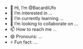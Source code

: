 - 👋 Hi, I’m @BacardiUfo
- 👀 I’m interested in ...
- 🌱 I’m currently learning ...
- 💞️ I’m looking to collaborate on ...
- 📫 How to reach me ...
- 😄 Pronouns: ...
- ⚡ Fun fact: ...

<!---
BacardiUfo/BacardiUfo is a ✨ special ✨ repository because its `README.md` (this file) appears on your GitHub profile.
You can click the Preview link to take a look at your changes.
--->
